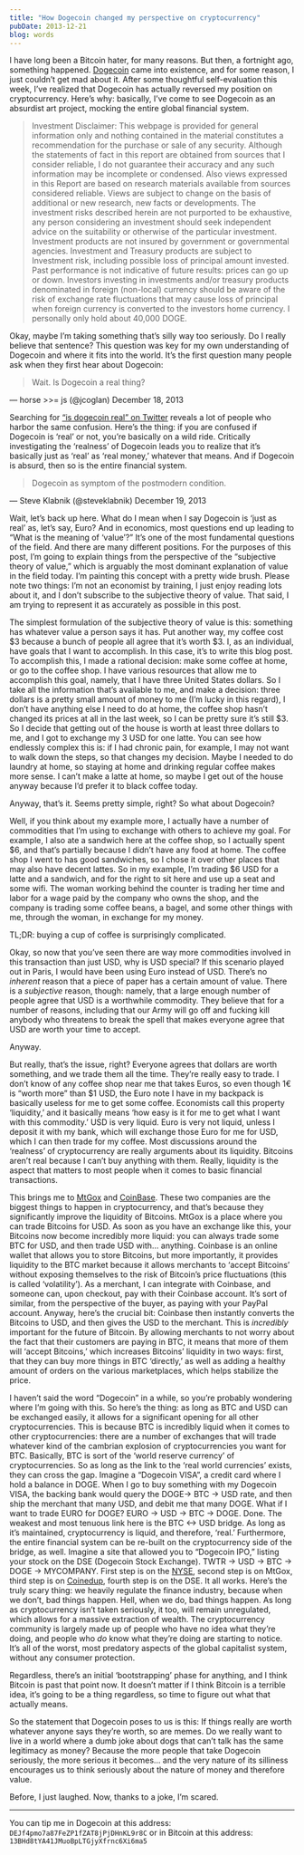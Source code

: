 ```yaml
---
title: "How Dogecoin changed my perspective on cryptocurrency"
pubDate: 2013-12-21
blog: words
---
```



I have long been a Bitcoin hater, for many reasons. But then, a fortnight ago, something happened. [Dogecoin](http://dogecoin.com/) came into existence, and for some reason, I just couldn’t get mad about it. After some thoughtful self-evaluation this week, I’ve realized that Dogecoin has actually reversed my position on cryptocurrency. Here’s why: basically, I’ve come to see Dogecoin as an absurdist art project, mocking the entire global financial system.

> Investment Disclaimer: This webpage is provided for general information only and nothing contained in the material constitutes a recommendation for the purchase or sale of any security. Although the statements of fact in this report are obtained from sources that I consider reliable, I do not guarantee their accuracy and any such information may be incomplete or condensed. Also views expressed in this Report are based on research materials available from sources considered reliable. Views are subject to change on the basis of additional or new research, new facts or developments. The investment risks described herein are not purported to be exhaustive, any person considering an investment should seek independent advice on the suitability or otherwise of the particular investment. Investment products are not insured by government or governmental agencies. Investment and Treasury products are subject to Investment risk, including possible loss of principal amount invested. Past performance is not indicative of future results: prices can go up or down. Investors investing in investments and/or treasury products denominated in foreign (non-local) currency should be aware of the risk of exchange rate fluctuations that may cause loss of principal when foreign currency is converted to the investors home currency. I personally only hold about 40,000 DOGE.
> 

Okay, maybe I’m taking something that’s silly way too seriously. Do I really believe that sentence? This question was key for my own understanding of Dogecoin and where it fits into the world. It’s the first question many people ask when they first hear about Dogecoin:

> Wait. Is Dogecoin a real thing?

— horse &gt;&gt;= js (@jcoglan) December 18, 2013
> 

Searching for [“is dogecoin real” on Twitter](https://twitter.com/search?q=is%20dogecoin%20real&src=typd&f=realtime) reveals a lot of people who harbor the same confusion. Here’s the thing: if you are confused if Dogecoin is ‘real’ or not, you’re basically on a wild ride. Critically investigating the ‘realness’ of Dogecoin leads you to realize that it’s basically just as ‘real’ as ‘real money,’ whatever that means. And if Dogecoin is absurd, then so is the entire financial system.

> Dogecoin as symptom of the postmodern condition.

— Steve Klabnik (@steveklabnik) December 19, 2013
> 

Wait, let’s back up here. What do I mean when I say Dogecoin is ‘just as real’ as, let’s say, Euro? And in economics, most questions end up leading to “What is the meaning of ‘value’?” It’s one of the most fundamental questions of the field. And there are many different positions. For the purposes of this post, I’m going to explain things from the perspective of the “subjective theory of value,” which is arguably the most dominant explanation of value in the field today. I’m painting this concept with a pretty wide brush. Please note two things: I’m not an economist by training, I just enjoy reading lots about it, and I don’t subscribe to the subjective theory of value. That said, I am trying to represent it as accurately as possible in this post.

The simplest formulation of the subjective theory of value is this: something has whatever value a person says it has. Put another way, my coffee cost $3 because a bunch of people all agree that it’s worth $3. I, as an individual, have goals that I want to accomplish. In this case, it’s to write this blog post. To accomplish this, I made a rational decision: make some coffee at home, or go to the coffee shop. I have various resources that allow me to accomplish this goal, namely, that I have three United States dollars. So I take all the information that’s available to me, and make a decision: three dollars is a pretty small amount of money to me (I’m lucky in this regard), I don’t have anything else I need to do at home, the coffee shop hasn’t changed its prices at all in the last week, so I can be pretty sure it’s still $3. So I decide that getting out of the house is worth at least three dollars to me, and I got to exchange my 3 USD for one latte. You can see how endlessly complex this is: if I had chronic pain, for example, I may not want to walk down the steps, so that changes my decision. Maybe I needed to do laundry at home, so staying at home and drinking regular coffee makes more sense. I can’t make a latte at home, so maybe I get out of the house anyway because I’d prefer it to black coffee today.

Anyway, that’s it. Seems pretty simple, right? So what about Dogecoin?

Well, if you think about my example more, I actually have a number of commodities that I’m using to exchange with others to achieve my goal. For example, I also ate a sandwich here at the coffee shop, so I actually spent $6, and that’s partially because I didn’t have any food at home. The coffee shop I went to has good sandwiches, so I chose it over other places that may also have decent lattes. So in my example, I’m trading $6 USD for a latte and a sandwich, and for the right to sit here and use up a seat and some wifi. The woman working behind the counter is trading her time and labor for a wage paid by the company who owns the shop, and the company is trading some coffee beans, a bagel, and some other things with me, through the woman, in exchange for my money.

TL;DR: buying a cup of coffee is surprisingly complicated.

Okay, so now that you’ve seen there are way more commodities involved in this transaction than just USD, why is USD special? If this scenario played out in Paris, I would have been using Euro instead of USD. There’s no *inherent* reason that a piece of paper has a certain amount of value. There is a *subjective* reason, though: namely, that a large enough number of people agree that USD is a worthwhile commodity. They believe that for a number of reasons, including that our Army will go off and fucking kill anybody who threatens to break the spell that makes everyone agree that USD are worth your time to accept.

Anyway.

But really, that’s the issue, right? Everyone agrees that dollars are worth something, and we trade them all the time. They’re really easy to trade. I don’t know of any coffee shop near me that takes Euros, so even though 1€ is “worth more” than $1 USD, the Euro note I have in my backpack is basically useless for me to get some coffee. Economists call this property ‘liquidity,’ and it basically means ‘how easy is it for me to get what I want with this commodity.’ USD is very liquid. Euro is very not liquid, unless I deposit it with my bank, which will exchange those Euro for me for USD, which I can then trade for my coffee. Most discussions around the ‘realness’ of cryptocurrency are really arguments about its liquidity. Bitcoins aren’t real because I can’t buy anything with them. Really, liquidity is the aspect that matters to most people when it comes to basic financial transactions.

This brings me to [MtGox](https://www.mtgox.com/) and [CoinBase](https://coinbase.com/). These two companies are the biggest things to happen in cryptocurrency, and that’s because they significantly improve the liquidity of Bitcoins. MtGox is a place where you can trade Bitcoins for USD. As soon as you have an exchange like this, your Bitcoins now become incredibly more liquid: you can always trade some BTC for USD, and then trade USD with… anything. Coinbase is an online wallet that allows you to store Bitcoins, but more importantly, it provides liquidity to the BTC market because it allows merchants to ‘accept Bitcoins’ without exposing themselves to the risk of Bitcoin’s price fluctuations (this is called ‘volatility’). As a merchant, I can integrate with Coinbase, and someone can, upon checkout, pay with their Coinbase account. It’s sort of similar, from the perspective of the buyer, as paying with your PayPal account. Anyway, here’s the crucial bit: Coinbase then instantly converts the Bitcoins to USD, and then gives the USD to the merchant. This is *incredibly* important for the future of Bitcoin. By allowing merchants to not worry about the fact that their customers are paying in BTC, it means that more of them will ‘accept Bitcoins,’ which increases Bitcoins’ liquidity in two ways: first, that they can buy more things in BTC ‘directly,’ as well as adding a healthy amount of orders on the various marketplaces, which helps stabilize the price.

I haven’t said the word “Dogecoin” in a while, so you’re probably wondering where I’m going with this. So here’s the thing: as long as BTC and USD can be exchanged easily, it allows for a significant opening for all other cryptocurrencies. This is because BTC is incredibly liquid when it comes to other cryptocurrencies: there are a number of exchanges that will trade whatever kind of the cambrian explosion of cryptocurrencies you want for BTC. Basically, BTC is sort of the ‘world reserve currency’ of cryptocurrencies. So as long as the link to the ‘real world currencies’ exists, they can cross the gap. Imagine a “Dogecoin VISA”, a credit card where I hold a balance in DOGE. When I go to buy something with my Dogecoin VISA, the backing bank would query the DOGE-> BTC -> USD rate, and then ship the merchant that many USD, and debit me that many DOGE. What if I want to trade EURO for DOGE? EURO -> USD -> BTC -> DOGE. Done. The weakest and most tenuous link here is the BTC <-> USD bridge. As long as it’s maintained, cryptocurrency is liquid, and therefore, ‘real.’ Furthermore, the entire financial system can be re-built on the cryptocurrency side of the bridge, as well. Imagine a site that allowed you to “Dogecoin IPO,” listing your stock on the DSE (Dogecoin Stock Exchange). TWTR -> USD -> BTC -> DOGE -> MYCOMPANY. First step is on the [NYSE](https://www.google.com/finance?cid=32086821185414), second step is on MtGox, third step is on [Coinedup](https://coinedup.com/), fourth step is on the DSE. It all works. Here’s the truly scary thing: we heavily regulate the finance industry, because when we don’t, bad things happen. Hell, when we do, bad things happen. As long as cryptocurrency isn’t taken seriously, it too, will remain unregulated, which allows for a massive extraction of wealth. The cryptocurrency community is largely made up of people who have no idea what they’re doing, and people who *do* know what they’re doing are starting to notice. It’s all of the worst, most predatory aspects of the global capitalist system, without any consumer protection.

Regardless, there’s an initial ‘bootstrapping’ phase for anything, and I think Bitcoin is past that point now. It doesn’t matter if I think Bitcoin is a terrible idea, it’s going to be a thing regardless, so time to figure out what that actually means.

So the statement that Dogecoin poses to us is this: If things really are worth whatever anyone says they’re worth, so are memes. Do we really want to live in a world where a dumb joke about dogs that can’t talk has the same legitimacy as money? Because the more people that take Dogecoin seriously, the more serious it becomes… and the very nature of its silliness encourages us to think seriously about the nature of money and therefore value.

Before, I just laughed. Now, thanks to a joke, I’m scared.

---

You can tip me in Dogecoin at this address: `DEJf4pmo7a87FeZP1fZAT8jPjDHnKL9r8C` or in Bitcoin at this address: `13BHd8tYA41JMuoBpLTGjyXfrnc6Xi6ma5`
